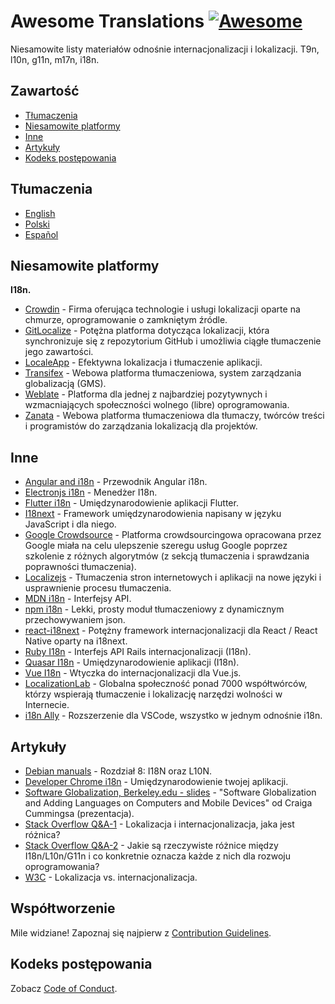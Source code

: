 # Awesome Translations [![Awesome](https://awesome.re/badge-flat.svg)](https://awesome.re)

Niesamowite listy materiałów odnośnie internacjonalizacji i lokalizacji. T9n, l10n, g11n, m17n, i18n.

## Zawartość

* [Tłumaczenia](#tłumaczenia)
* [Niesamowite platformy](#niesamowite-platformy)
* [Inne](#inne)
* [Artykuły](#artykuły)
* [Kodeks postępowania](#kodeks-postępowania)

## Tłumaczenia

* [English](https://github.com/mbiesiad/awesome-translations)
* [Polski](https://github.com/mbiesiad/awesome-translations/tree/pl_PL)
* [Español](https://github.com/JoseDeFreitas/awesome-translations/tree/es_ES)

## Niesamowite platformy

**I18n.**

* [Crowdin](https://crowdin.com/) - Firma oferująca technologie i usługi lokalizacji oparte na chmurze, oprogramowanie o zamkniętym źródle.
* [GitLocalize](https://gitlocalize.com/) - Potężna platforma dotycząca lokalizacji, która synchronizuje się z repozytorium GitHub i umożliwia ciągłe tłumaczenie jego zawartości.
* [LocaleApp](https://www.localeapp.com/) - Efektywna lokalizacja i tłumaczenie aplikacji.
* [Transifex](https://www.transifex.com/) - Webowa platforma tłumaczeniowa, system zarządzania globalizacją (GMS).
* [Weblate](https://weblate.org/) - Platforma dla jednej z najbardziej pozytywnych i wzmacniających społeczności wolnego (libre) oprogramowania.
* [Zanata](http://zanata.org/) - Webowa platforma tłumaczeniowa dla tłumaczy, twórców treści i programistów do zarządzania lokalizacją dla projektów.

## Inne

* [Angular and i18n](https://angular.io/guide/i18n) - Przewodnik Angular i18n.
* [Electronjs i18n](https://www.electronjs.org/apps/i18n-manager) - Menedżer I18n.
* [Flutter i18n](https://flutter.dev/docs/development/accessibility-and-localization/internationalization) - Umiędzynarodowienie aplikacji Flutter.
* [I18next](https://www.i18next.com/) - Framework umiędzynarodowienia napisany w języku JavaScript i dla niego.
* [Google Crowdsource](https://crowdsource.google.com/) - Platforma crowdsourcingowa opracowana przez Google miała na celu ulepszenie szeregu usług Google poprzez szkolenie z różnych algorytmów (z sekcją tłumaczenia i sprawdzania poprawności tłumaczenia).
* [Localizejs](https://localizejs.com/) - Tłumaczenia stron internetowych i aplikacji na nowe języki i usprawnienie procesu tłumaczenia.
* [MDN i18n](https://developer.mozilla.org/en-US/docs/Mozilla/Add-ons/WebExtensions/API/i18n) - Interfejsy API.
* [npm i18n](https://www.npmjs.com/package/i18n) - Lekki, prosty moduł tłumaczeniowy z dynamicznym przechowywaniem json.
* [react-i18next](https://react.i18next.com/) - Potężny framework internacjonalizacji dla React / React Native oparty na i18next.
* [Ruby I18n](https://guides.rubyonrails.org/i18n.html) - Interfejs API Rails internacjonalizacji (I18n).
* [Quasar I18n](https://quasar.dev/options/app-internationalization) - Umiędzynarodowienie aplikacji (I18n).
* [Vue I18n](https://kazupon.github.io/vue-i18n/) - Wtyczka do internacjonalizacji dla Vue.js.
* [LocalizationLab](https://www.localizationlab.org/) - Globalna społeczność ponad 7000 współtwórców, którzy wspierają tłumaczenie i lokalizację narzędzi wolności w Internecie.
* [i18n Ally](https://marketplace.visualstudio.com/items?itemName=antfu.i18n-ally) - Rozszerzenie dla VSCode, wszystko w jednym odnośnie i18n.

## Artykuły

* [Debian manuals](https://www.debian.org/doc/manuals/debian-reference/ch08.en.html) - Rozdział 8: I18N oraz L10N.
* [Developer Chrome i18n](https://developer.chrome.com/webstore/i18n) - Umiędzynarodowienie twojej aplikacji.
* [Software Globalization, Berkeley.edu - slides](https://lx.berkeley.edu/sites/default/files/berkeleylinguisticsdeptg11ncldr.pdf) - "Software Globalization and Adding Languages on Computers and Mobile Devices" od Craiga Cummingsa (prezentacja).
* [Stack Overflow Q&A-1](https://stackoverflow.com/questions/506743/localization-and-internationalization-whats-the-difference) - Lokalizacja i internacjonalizacja, jaka jest różnica?
* [Stack Overflow Q&A-2](https://stackoverflow.com/questions/754520/what-is-the-actual-differences-between-i18n-l10n-g11n-and-specifically-what-does) - Jakie są rzeczywiste różnice między I18n/L10n/G11n i co konkretnie oznacza każde z nich dla rozwoju oprogramowania?
* [W3C](https://www.w3.org/International/questions/qa-i18n) - Lokalizacja vs. internacjonalizacja.

## Współtworzenie

Mile widziane! Zapoznaj się najpierw z [Contribution Guidelines](CONTRIBUTING.md).

## Kodeks postępowania

Zobacz [Code of Conduct](CODE-OF-CONDUCT.md).
